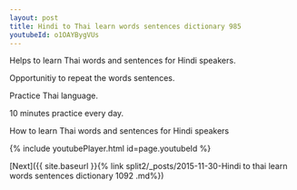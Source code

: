 ```yaml
---
layout: post
title: Hindi to Thai learn words sentences dictionary 985 
youtubeId: o1OAYBygVUs
---
```

 
 
Helps to learn Thai words and sentences for Hindi speakers.

Opportunitiy to repeat the words sentences. 

Practice Thai language. 
 
10 minutes practice every day. 
 
How to learn Thai words and sentences for Hindi speakers 
 
{% include youtubePlayer.html id=page.youtubeId %}
 
 
[Next]({{ site.baseurl }}{% link  split2/_posts/2015-11-30-Hindi to thai learn words sentences dictionary 1092 .md%})
 
